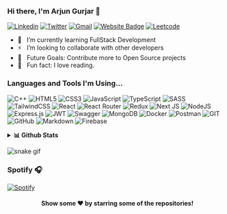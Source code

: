 ### Hi there, I'm Arjun Gurjar 👋

[![Linkedin](https://img.shields.io/badge/LinkedIn-0077B5?style=flat&logo=linkedin&logoColor=white)](https://www.linkedin.com/in/arjun-singh-gurjar-333458146/)
[![Twitter](https://img.shields.io/badge/X-black.svg?logo=X&logoColor=white&style=flat)](https://twitter.com/yourusername)
[![Gmail](https://img.shields.io/badge/-Gmail-D14836?style=flat&logo=Gmail&logoColor=white)](mailto:arjungurjar786@gmail.com)
[![Website Badge](https://img.shields.io/badge/Portfolio-3b5998?style=flat&logo=google-chrome&logoColor=white)](https://responsive-portfolio-git-main-arjun-mavai.vercel.app/)
[![Leetcode](https://img.shields.io/badge/-Leetcode-000000?style=flat&logo=Leetcode&logoColor=white)](https://leetcode.com/u/ArjunGurjar/)
 
- 🧠 &nbsp; I’m currently learning FullStack Development
- ⚡ &nbsp; I’m looking to collaborate with other developers
- 🥅 &nbsp; Future Goals: Contribute more to Open Source projects
- 🚴 &nbsp; Fun fact: I love reading.

### Languages and Tools I'm Using...

![C++](https://img.shields.io/badge/c++-%2300599C.svg?style=flat&logo=c%2B%2B&logoColor=white)
![HTML5](https://img.shields.io/badge/html5-%23E34F26.svg?style=flat&logo=html5&logoColor=white)
![CSS3](https://img.shields.io/badge/css3-%231572B6.svg?style=flat&logo=css3&logoColor=white)
![JavaScript](https://img.shields.io/badge/-JavaScript-333333?style=flat&logo=JavaScript)
![TypeScript](https://img.shields.io/badge/typescript-%23007ACC.svg?style=flat&logo=typescript&logoColor=white)
![SASS](https://img.shields.io/badge/SASS-hotpink.svg?style=flat&logo=SASS&logoColor=white)
![TailwindCSS](https://img.shields.io/badge/tailwindcss-%2338B2AC.svg?style=flat&logo=tailwind-css&logoColor=white)
![React](https://img.shields.io/badge/react-%2320232a.svg?style=flat&logo=react&logoColor=%2361DAFB)
![React Router](https://img.shields.io/badge/React_Router-CA4245?style=flat&logo=react-router&logoColor=white)
![Redux](https://img.shields.io/badge/redux-%23593d88.svg?style=flat&logo=redux&logoColor=white)
![Next JS](https://img.shields.io/badge/Next-black?style=flat&logo=next.js&logoColor=white)
![NodeJS](https://img.shields.io/badge/node.js-6DA55F?style=flat&logo=node.js&logoColor=white)
![Express.js](https://img.shields.io/badge/express.js-%23404d59.svg?style=flat&logo=express&logoColor=%2361DAFB)
![JWT](https://img.shields.io/badge/JWT-black?style=flat&logo=JSON%20web%20tokens)
![Swagger](https://img.shields.io/badge/-Swagger-%23Clojure?style=flat&logo=swagger&logoColor=white)
![MongoDB](https://img.shields.io/badge/MongoDB-%234ea94b.svg?style=flat&logo=mongodb&logoColor=white)
![Docker](https://img.shields.io/badge/docker-%230db7ed.svg?style=flat&logo=docker&logoColor=white)
![Postman](https://img.shields.io/badge/Postman-FF6C37?style=flat&logo=postman&logoColor=white)
![GIT](https://img.shields.io/badge/Git-fc6d26?style=flat&logo=git&logoColor=white)
![GitHub](https://img.shields.io/badge/GitHub-%23121011.svg?style=flat&logo=github&logoColor=white)
![Markdown](https://img.shields.io/badge/markdown-%23000000.svg?style=flat&logo=markdown&logoColor=white)
![Firebase](https://img.shields.io/badge/firebase-%23039BE5.svg?style=flat&logo=firebase)

<details>	
  <summary><b>📊 Github Stats</b></summary>
  <img height="150em" src="https://github-readme-stats.vercel.app/api?username=Arjun-Mavai&hide_border=true&show_icons=true&include_all_commits=true&count_private=true&line_height=21&text_color=000&icon_color=000&bg_color=0,ea6161,ffc64d,fffc4d,52fa5a&theme=graywhite" />
  <img height="150em" src="https://github-readme-stats.vercel.app/api/top-langs/?username=Arjun-Mavai&exclude_repo=KNN-Image-Classification&show_icons=true&hide_border=true&layout=compact&langs_count=8"/>
</details>

![snake gif](https://github.com/Arjun-Mavai/Arjun-Mavai/blob/output/github-contribution-grid-snake.gif)

### Spotify 🎧

[![Spotify](https://novatorem-axari.vercel.app/api/spotify)](https://open.spotify.com/user/spotify_user_id)

<div align="center">
  
#### Show some ❤️ by starring some of the repositories!

</div>
